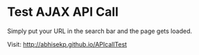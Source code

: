 # Test AJAX API Call
Simply put your URL in the search bar and the page gets loaded.

Visit: http://abhisekp.github.io/APIcallTest
